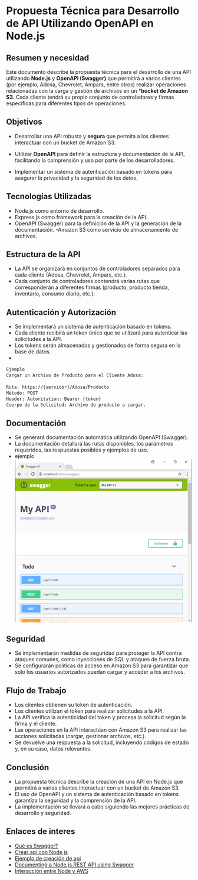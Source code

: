 # Propuesta Técnica para Desarrollo de API Utilizando OpenAPI en Node.js

## Resumen y necesidad
  Este documento describe la propuesta técnica para el desarrollo de una API utilizando **Node.js** y **OpenAPI (Swagger)** que permitirá a varios clientes (por ejemplo, Adosa, Chevrolet, Ampars, entre otros) realizar operaciones relacionadas con la carga y gestión de archivos en un ***bucket de Amazon S3**. Cada cliente tendrá su propio conjunto de controladores y firmas específicas para diferentes tipos de operaciones.

## Objetivos

- Desarrollar una API robusta y **segura** que permita a los clientes interactuar con un bucket de Amazon S3.

- Utilizar **OpenAPI** para definir la estructura y documentación de la API, facilitando la comprensión y uso por parte de los desarrolladores.

- Implementar un sistema de autenticación basado en tokens para asegurar la privacidad y la seguridad de los datos.

## Tecnologías Utilizadas

- Node.js como entorno de desarrollo.
- Express.js como framework para la creación de la API.
- OpenAPI (Swagger) para la definición de la API y la generación de la documentación.
-Amazon S3 como servicio de almacenamiento de archivos.

## Estructura de la API

- La API se organizará en conjuntos de controladores separados para cada cliente (Adosa, Chevrolet, Ampars, etc.).
- Cada conjunto de controladores contendrá varias rutas que corresponderán a diferentes firmas (producto, producto tienda, inventario, consumo diario, etc.).

## Autenticación y Autorización

- Se implementará un sistema de autenticación basado en tokens.
- Cada cliente recibirá un token único que se utilizará para autenticar las solicitudes a la API.
- Los tokens serán almacenados y gestionados de forma segura en la base de datos.
- 

    Ejemplo
    Cargar un Archivo de Producto para el Cliente Adosa:

    Ruta: https://{servidor}/Adosa/Producto
    Método: POST
    Header: Autoritation: Bearer {token}
    Cuerpo de la Solicitud: Archivo de producto a cargar.

## Documentación

- Se generará documentación automática utilizando OpenAPI (Swagger).
- La documentación detallará las rutas disponibles, los parámetros requeridos, las respuestas posibles y ejemplos de uso.
- ejemplo ![Alt text](image.png)

## Seguridad

- Se implementarán medidas de seguridad para proteger la API contra ataques comunes, como inyecciones de SQL y ataques de fuerza bruta.
- Se configurarán políticas de acceso en Amazon S3 para garantizar que solo los usuarios autorizados puedan cargar y acceder a los archivos.

## Flujo de Trabajo

- Los clientes obtienen su token de autenticación.
- Los clientes utilizan el token para realizar solicitudes a la API.
- La API verifica la autenticidad del token y procesa la solicitud según la firma y el cliente.
- Las operaciones en la API interactúan con Amazon S3 para realizar las acciones solicitadas (cargar, gestionar archivos, etc.).
- Se devuelve una respuesta a la solicitud, incluyendo códigos de estado y, en su caso, datos relevantes.

## Conclusión
- La propuesta técnica describe la creación de una API en Node.js que permitirá a varios clientes interactuar con un bucket de Amazon S3. 
- El uso de OpenAPI y un sistema de autenticación basado en tokens garantiza la seguridad y la comprensión de la API. 
- La implementación se llevará a cabo siguiendo las mejores prácticas de desarrollo y seguridad.

## Enlaces de interes
- [Qué es Swagger?](https://www.chakray.com/es/swagger-y-swagger-ui-por-que-es-imprescindible-para-tus-apis/)
- [Crear api con Node js](https://juanda.gitbooks.io/webapps/content/api/creacion_de_una_api_con_nodejs.html)
- [Ejemplo de creación de api](https://www.youtube.com/watch?v=bK3AJfs7qNY&t=2s)
- [Documenting a Node.js REST API using Swagger](https://www.section.io/engineering-education/documenting-node-js-rest-api-using-swagger/)
- [Interacción entre Node y AWS](https://docs.aws.amazon.com/es_es/sdk-for-javascript/v2/developer-guide/s3-node-examples.html)